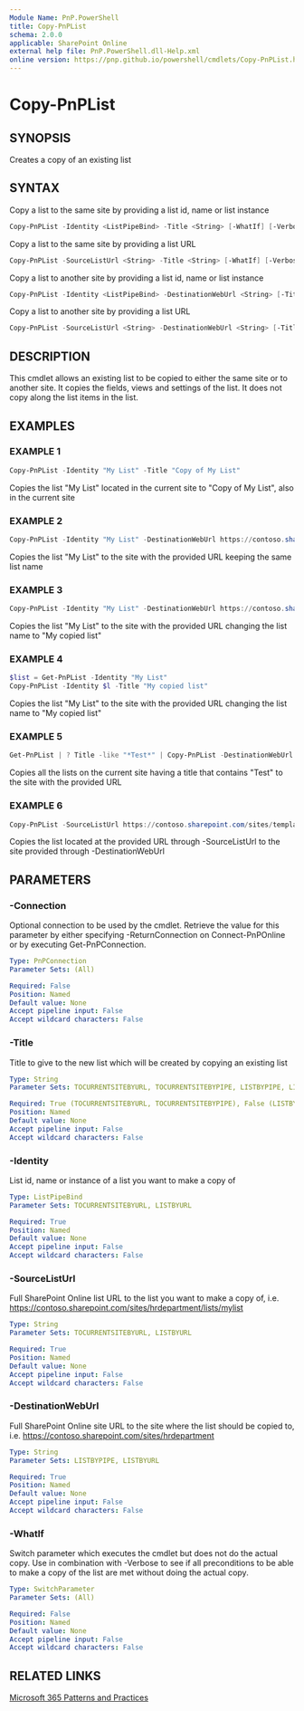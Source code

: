 ```yaml
---
Module Name: PnP.PowerShell
title: Copy-PnPList
schema: 2.0.0
applicable: SharePoint Online
external help file: PnP.PowerShell.dll-Help.xml
online version: https://pnp.github.io/powershell/cmdlets/Copy-PnPList.html
---
```

 
# Copy-PnPList

## SYNOPSIS
Creates a copy of an existing list

## SYNTAX

Copy a list to the same site by providing a list id, name or list instance

```powershell
Copy-PnPList -Identity <ListPipeBind> -Title <String> [-WhatIf] [-Verbose] [-Connection <PnPConnection>]
```

Copy a list to the same site by providing a list URL

```powershell
Copy-PnPList -SourceListUrl <String> -Title <String> [-WhatIf] [-Verbose] [-Connection <PnPConnection>]
```

Copy a list to another site by providing a list id, name or list instance

```powershell
Copy-PnPList -Identity <ListPipeBind> -DestinationWebUrl <String> [-Title <String>] [-WhatIf] [-Verbose] [-Connection <PnPConnection>]
```

Copy a list to another site by providing a list URL

```powershell
Copy-PnPList -SourceListUrl <String> -DestinationWebUrl <String> [-Title <String>] [-WhatIf] [-Verbose] [-Connection <PnPConnection>]
```

## DESCRIPTION
This cmdlet allows an existing list to be copied to either the same site or to another site. It copies the fields, views and settings of the list. It does not copy along the list items in the list.

## EXAMPLES

### EXAMPLE 1
```powershell
Copy-PnPList -Identity "My List" -Title "Copy of My List"
```

Copies the list "My List" located in the current site to "Copy of My List", also in the current site

### EXAMPLE 2
```powershell
Copy-PnPList -Identity "My List" -DestinationWebUrl https://contoso.sharepoint.com/sites/hrdepartment
```

Copies the list "My List" to the site with the provided URL keeping the same list name

### EXAMPLE 3
```powershell
Copy-PnPList -Identity "My List" -DestinationWebUrl https://contoso.sharepoint.com/sites/hrdepartment -Title "My copied list"
```

Copies the list "My List" to the site with the provided URL changing the list name to "My copied list"

### EXAMPLE 4
```powershell
$list = Get-PnPList -Identity "My List"
Copy-PnPList -Identity $l -Title "My copied list"
```

Copies the list "My List" to the site with the provided URL changing the list name to "My copied list"

### EXAMPLE 5
```powershell
Get-PnPList | ? Title -like "*Test*" | Copy-PnPList -DestinationWebUrl https://contoso.sharepoint.com/sites/hrdepartment
```

Copies all the lists on the current site having a title that contains "Test" to the site with the provided URL

### EXAMPLE 6
```powershell
Copy-PnPList -SourceListUrl https://contoso.sharepoint.com/sites/templates/lists/mylist -Verbose -DestinationWebUrl https://contoso.sharepoint.com/sites/hrdepartment\
```

Copies the list located at the provided URL through -SourceListUrl to the site provided through -DestinationWebUrl

## PARAMETERS

### -Connection
Optional connection to be used by the cmdlet. Retrieve the value for this parameter by either specifying -ReturnConnection on Connect-PnPOnline or by executing Get-PnPConnection.

```yaml
Type: PnPConnection
Parameter Sets: (All)

Required: False
Position: Named
Default value: None
Accept pipeline input: False
Accept wildcard characters: False
```

### -Title
Title to give to the new list which will be created by copying an existing list

```yaml
Type: String
Parameter Sets: TOCURRENTSITEBYURL, TOCURRENTSITEBYPIPE, LISTBYPIPE, LISTBYURL

Required: True (TOCURRENTSITEBYURL, TOCURRENTSITEBYPIPE), False (LISTBYPIPE, LISTBYURL)
Position: Named
Default value: None
Accept pipeline input: False
Accept wildcard characters: False
```

### -Identity
List id, name or instance of a list you want to make a copy of

```yaml
Type: ListPipeBind
Parameter Sets: TOCURRENTSITEBYURL, LISTBYURL

Required: True
Position: Named
Default value: None
Accept pipeline input: False
Accept wildcard characters: False
```

### -SourceListUrl
Full SharePoint Online list URL to the list you want to make a copy of, i.e. https://contoso.sharepoint.com/sites/hrdepartment/lists/mylist

```yaml
Type: String
Parameter Sets: TOCURRENTSITEBYURL, LISTBYURL

Required: True
Position: Named
Default value: None
Accept pipeline input: False
Accept wildcard characters: False
```

### -DestinationWebUrl
Full SharePoint Online site URL to the site where the list should be copied to, i.e. https://contoso.sharepoint.com/sites/hrdepartment

```yaml
Type: String
Parameter Sets: LISTBYPIPE, LISTBYURL

Required: True
Position: Named
Default value: None
Accept pipeline input: False
Accept wildcard characters: False
```

### -WhatIf
Switch parameter which executes the cmdlet but does not do the actual copy. Use in combination with -Verbose to see if all preconditions to be able to make a copy of the list are met without doing the actual copy.

```yaml
Type: SwitchParameter
Parameter Sets: (All)

Required: False
Position: Named
Default value: None
Accept pipeline input: False
Accept wildcard characters: False
```

## RELATED LINKS

[Microsoft 365 Patterns and Practices](https://aka.ms/m365pnp)
